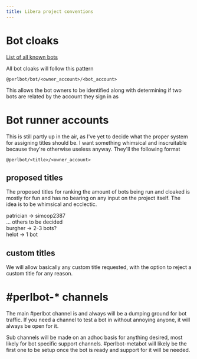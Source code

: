```yaml
---
title: Libera project conventions
---
```


# Bot cloaks

[List of all known bots](/page/libera_bots.html)

All bot cloaks will follow this pattern

    @perlbot/bot/<owner_account>/<bot_account>

This allows the bot owners to be identified along with determining if two bots are related by the account they sign in as

# Bot runner accounts

This is still partly up in the air, as I've yet to decide what the proper system for assigning titles should be.  I want something whimsical and inscruitable because they're otherwise useless anyway.  They'll the following format

    @perlbot/<title>/<owner_account>

## proposed titles

The proposed titles for ranking the amount of bots being run and cloaked is mostly for fun and has no bearing on any input on the project itself.  The idea is to be whimsical and ecclectic.


patrician -> simcop2387  
... others to be decided  
burgher -> 2-3 bots?  
helot -> 1 bot  

## custom titles

We will allow basically any custom title requested, with the option to reject a custom title for any reason.  

# #perlbot-\* channels

The main #perlbot channel is and always will be a dumping ground for bot traffic.  If you need a channel to test a bot in without annoying anyone, it will always be open for it.

Sub channels will be made on an adhoc basis for anything desired, most likely for bot specific support channels.  #perlbot-metabot will likely be the first one to be setup once the bot is ready and support for it will be needed.

